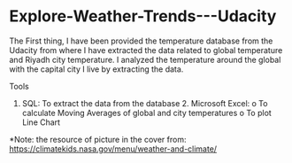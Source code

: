 # Explore-Weather-Trends---Udacity

The First thing, I have been provided the temperature database from the Udacity from where I have extracted the data related to global temperature and Riyadh city temperature. I analyzed the temperature around the global with the capital city I live by extracting the data.

Tools

1. SQL: To extract the data from the database 2. Microsoft Excel:
o To calculate Moving Averages of global and city temperatures o To plot Line Chart

*Note: 
the resource of picture in the cover from: https://climatekids.nasa.gov/menu/weather-and-climate/
